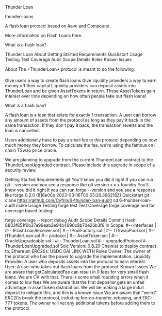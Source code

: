 Thunder Loan

thunder-loans


A flash loan protocol based on Aave and Compound.

More information on Flash Loans here.

What is a flash loan?

Thunder Loan
About
Getting Started
Requirements
Quickstart
Usage
Testing
Test Coverage
Audit Scope Details
Roles
Known Issues

About
The ⚡️ThunderLoan⚡️ protocol is meant to do the following:

Give users a way to create flash loans
Give liquidity providers a way to earn money off their capital
Liquidity providers can deposit assets into ThunderLoan and be given AssetTokens in return. These AssetTokens gain interest over time depending on how often people take out flash loans!

What is a flash loan?

A flash loan is a loan that exists for exactly 1 transaction. A user can borrow any amount of assets from the protocol as long as they pay it back in the same transaction. If they don't pay it back, the transaction reverts and the loan is cancelled.

Users additionally have to pay a small fee to the protocol depending on how much money they borrow. To calculate the fee, we're using the famous on-chain TSwap price oracle.

We are planning to upgrade from the current ThunderLoan contract to the ThunderLoanUpgraded contract. Please include this upgrade in scope of a security review.

Getting Started
Requirements
git
You'll know you did it right if you can run git --version and you see a response like git version x.x.x
foundry
You'll know you did it right if you can run forge --version and you see a response like forge 0.2.0 (816e00b 2023-03-16T00:05:26.396218Z)
Quickstart
git clone https://github.com/Cyfrin/6-thunder-loan-audit
cd 6-thunder-loan-audit
make 
Usage
Testing
forge test
Test Coverage
forge coverage
and for coverage based testing:

forge coverage --report debug
Audit Scope Details
Commit Hash: 8803f851f6b37e99eab2e94b4690c8b70e26b3f6
In Scope:
#-- interfaces
|   #-- IFlashLoanReceiver.sol
|   #-- IPoolFactory.sol
|   #-- ITSwapPool.sol
|   #-- IThunderLoan.sol
#-- protocol
|   #-- AssetToken.sol
|   #-- OracleUpgradeable.sol
|   #-- ThunderLoan.sol
#-- upgradedProtocol
    #-- ThunderLoanUpgraded.sol
Solc Version: 0.8.20
Chain(s) to deploy contract to: Ethereum
ERC20s:
USDC
DAI
LINK
WETH
Roles
Owner: The owner of the protocol who has the power to upgrade the implementation.
Liquidity Provider: A user who deposits assets into the protocol to earn interest.
User: A user who takes out flash loans from the protocol.
Known Issues
We are aware that getCalculatedFee can result in 0 fees for very small flash loans. We are OK with that. There is some small rounding errors when it comes to low fees
We are aware that the first depositor gets an unfair advantage in assetToken distribution. We will be making a large initial deposit to mitigate this, and this is a known issue
We are aware that "weird" ERC20s break the protocol, including fee-on-transfer, rebasing, and ERC-777 tokens. The owner will vet any additional tokens before adding them to the protocol.
